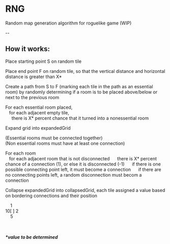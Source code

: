 # RNG
Random map generation algorithm for roguelike game (WIP)

--

## How it works:

Place starting point S on random tile

Place end point F on random tile, so that the vertical distance and horizontal distance is greater than X*

Create a path from S to F (marking each tile in the path as an essential room) by randomly determining if a room is to be placed above/below or next to the previous room

For each essential room placed,  
&nbsp;&nbsp; for each adjacent empty tile,  
&nbsp;&nbsp;&nbsp;&nbsp; there is X* percent chance that it turned into a nonessential room

Expand grid into expandedGrid

(Essential rooms must be connected together)  
(Non essential rooms must have at least one connection)

For each room  
&nbsp;&nbsp; for each adjacent room that is not disconnected
&nbsp;&nbsp;&nbsp;&nbsp; there is X* percent chance of a connection (1), or else it is disconnected (-1)
&nbsp;&nbsp;&nbsp;&nbsp; if there is one possible connecting point left, it must become a connection
&nbsp;&nbsp;&nbsp;&nbsp; if there are no connecting points left, a random disconnection must becom a connection

Collapse expandedGrid into collapsedGrid, each tile assigned a value based on bordering connections and their position

&nbsp;&nbsp;&nbsp;&nbsp;1  
10[ ] 2  
&nbsp;&nbsp;&nbsp;&nbsp;5  
<br/><br/>

***\*value to be determined***
